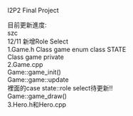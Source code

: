 I2P2 Final Project

目前更新進度:  
szc  
12/11 新增Role Select  
1.Game.h  Class game enum class STATE  
          Class game private   
2.Game.cpp   
    Game::game_init()  
    Game::game::update  
	裡面的case state::role select待更新!!  
    Game::game_draw()  
3.Hero.h和Hero.cpp  
